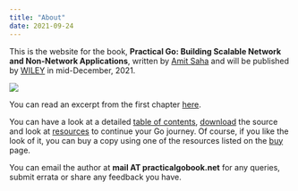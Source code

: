 ```yaml
---
title: "About"
date: 2021-09-24
---
```


This is the website for the book, **Practical Go: Building Scalable Network and Non-Network Applications**, written by [Amit Saha](https://echorand.me) and will be published by [WILEY](https://www.wiley.com/en-in/Practical+Go%3A+Building+Scalable+Network+and+Non+Network+Applications-p-9781119773818) in mid-December, 2021.

<img align="center" src="/book_cover.jpg"></img>

You can read an excerpt from the first chapter
[here](https://media.wiley.com/product_data/excerpt/14/11197738/1119773814-39.pdf).


You can have a look at a detailed [table of contents](./toc), [download](./code) the source and look at [resources](./resources) to continue your Go journey. Of course, if you like the look of it, you can buy a copy using one of the
resources listed on the [buy](./buy) page.

You can email the author at **mail AT practicalgobook.net** for any queries, submit
errata or share any feedback you have.
